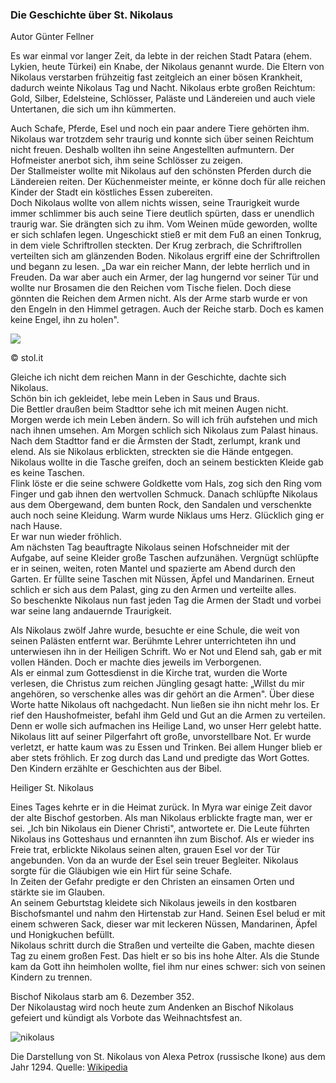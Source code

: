 ### Die Geschichte über St. Nikolaus

Autor Günter Fellner

Es war einmal vor langer Zeit, da lebte in der reichen Stadt Patara
(ehem. Lykien, heute Türkei) ein Knabe, der Nikolaus genannt wurde. Die
Eltern von Nikolaus verstarben frühzeitig fast zeitgleich an einer bösen
Krankheit, dadurch weinte Nikolaus Tag und Nacht. Nikolaus erbte großen
Reichtum: Gold, Silber, Edelsteine, Schlösser, Paläste und Ländereien
und auch viele Untertanen, die sich um ihn kümmerten.

Auch Schafe, Pferde, Esel und noch ein paar andere Tiere gehörten ihm.
Nikolaus war trotzdem sehr traurig und konnte sich über seinen Reichtum
nicht freuen. Deshalb wollten ihn seine Angestellten aufmuntern. Der
Hofmeister anerbot sich, ihm seine Schlösser zu zeigen.\
Der Stallmeister wollte mit Nikolaus auf den schönsten Pferden durch die
Ländereien reiten. Der Küchenmeister meinte, er könne doch für alle
reichen Kinder der Stadt ein köstliches Essen zubereiten.\
Doch Nikolaus wollte von allem nichts wissen, seine Traurigkeit wurde
immer schlimmer bis auch seine Tiere deutlich spürten, dass er unendlich
traurig war. Sie drängten sich zu ihm. Vom Weinen müde geworden, wollte
er sich schlafen legen. Ungeschickt stieß er mit dem Fuß an einen
Tonkrug, in dem viele Schriftrollen steckten. Der Krug zerbrach, die
Schriftrollen verteilten sich am glänzenden Boden. Nikolaus ergriff eine
der Schriftrollen und begann zu lesen. „Da war ein reicher Mann, der
lebte herrlich und in Freuden. Da war aber auch ein Armer, der lag
hungernd vor seiner Tür und wollte nur Brosamen die den Reichen vom
Tische fielen. Doch diese gönnten die Reichen dem Armen nicht. Als der
Arme starb wurde er von den Engeln in den Himmel getragen. Auch der
Reiche starb. Doch es kamen keine Engel, ihn zu holen".

![](/content/6/06_media/media/image1.jpeg)

© stol.it

Gleiche ich nicht dem reichen Mann in der Geschichte, dachte sich
Nikolaus.\
Schön bin ich gekleidet, lebe mein Leben in Saus und Braus.\
Die Bettler draußen beim Stadttor sehe ich mit meinen Augen nicht.\
Morgen werde ich mein Leben ändern. So will ich früh aufstehen und mich
nach ihnen umsehen. Am Morgen schlich sich Nikolaus zum Palast hinaus.
Nach dem Stadttor fand er die Ärmsten der Stadt, zerlumpt, krank und
elend. Als sie Nikolaus erblickten, streckten sie die Hände entgegen.
Nikolaus wollte in die Tasche greifen, doch an seinem bestickten Kleide
gab es keine Taschen.\
Flink löste er die seine schwere Goldkette vom Hals, zog sich den Ring
vom Finger und gab ihnen den wertvollen Schmuck. Danach schlüpfte
Nikolaus aus dem Obergewand, dem bunten Rock, den Sandalen und
verschenkte auch noch seine Kleidung. Warm wurde Niklaus ums Herz.
Glücklich ging er nach Hause.\
Er war nun wieder fröhlich. \
Am nächsten Tag beauftragte Nikolaus seinen Hofschneider mit der
Aufgabe, auf seine Kleider große Taschen aufzunähen. Vergnügt schlüpfte
er in seinen, weiten, roten Mantel und spazierte am Abend durch den
Garten. Er füllte seine Taschen mit Nüssen, Äpfel und Mandarinen. Erneut
schlich er sich aus dem Palast, ging zu den Armen und verteilte alles.\
So beschenkte Nikolaus nun fast jeden Tag die Armen der Stadt und vorbei
war seine lang andauernde Traurigkeit.

Als Nikolaus zwölf Jahre wurde, besuchte er eine Schule, die weit von
seinen Palästen entfernt war. Berühmte Lehrer unterrichteten ihn und
unterwiesen ihn in der Heiligen Schrift. Wo er Not und Elend sah, gab er
mit vollen Händen. Doch er machte dies jeweils im Verborgenen.\
Als er einmal zum Gottesdienst in die Kirche trat, wurden die Worte
verlesen, die Christus zum reichen Jüngling gesagt hatte: „Willst du mir
angehören, so verschenke alles was dir gehört an die Armen". Über diese
Worte hatte Nikolaus oft nachgedacht. Nun ließen sie ihn nicht mehr los.
Er rief den Haushofmeister, befahl ihm Geld und Gut an die Armen zu
verteilen. Denn er wolle sich aufmachen ins Heilige Land, wo unser Herr
gelebt hatte. Nikolaus litt auf seiner Pilgerfahrt oft große,
unvorstellbare Not. Er wurde verletzt, er hatte kaum was zu Essen und
Trinken. Bei allem Hunger blieb er aber stets fröhlich. Er zog durch das
Land und predigte das Wort Gottes. Den Kindern erzählte er Geschichten
aus der Bibel.

Heiliger St. Nikolaus

Eines Tages kehrte er in die Heimat zurück. In Myra war einige Zeit
davor der alte Bischof gestorben. Als man Nikolaus erblickte fragte man,
wer er sei. „Ich bin Nikolaus ein Diener Christi", antwortete er. Die
Leute führten Nikolaus ins Gotteshaus und ernannten ihn zum Bischof. Als
er wieder ins Freie trat, erblickte Nikolaus seinen alten, grauen Esel
vor der Tür angebunden. Von da an wurde der Esel sein treuer Begleiter.
Nikolaus sorgte für die Gläubigen wie ein Hirt für seine Schafe.\
In Zeiten der Gefahr predigte er den Christen an einsamen Orten und
stärkte sie im Glauben.\
An seinem Geburtstag kleidete sich Nikolaus jeweils in den kostbaren
Bischofsmantel und nahm den Hirtenstab zur Hand. Seinen Esel belud er
mit einem schweren Sack, dieser war mit leckeren Nüssen, Mandarinen,
Äpfel und Honigkuchen befüllt.\
Nikolaus schritt durch die Straßen und verteilte die Gaben, machte
diesen Tag zu einem großen Fest. Das hielt er so bis ins hohe Alter. Als
die Stunde kam da Gott ihn heimholen wollte, fiel ihm nur eines schwer:
sich von seinen Kindern zu trennen.

Bischof Nikolaus starb am 6. Dezember 352.\
Der Nikolaustag wird noch heute zum Andenken an Bischof Nikolaus
gefeiert und kündigt als Vorbote das Weihnachtsfest an.

![nikolaus](/content/6/06_media/media/image2.jpeg)

Die Darstellung von St. Nikolaus von Alexa Petrox (russische Ikone) aus
dem Jahr 1294. Quelle:
[Wikipedia](https://de.wikipedia.org/wiki/Nikolaus_von_Myra)
